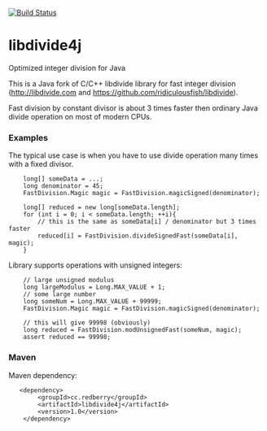 [![Build Status](https://travis-ci.org/PoslavskySV/libdivide4j.svg?branch=master)](https://travis-ci.org/PoslavskySV/libdivide4j)


# libdivide4j
Optimized integer division for Java

This is a Java fork of C/C++ libdivide library for fast integer division (http://libdivide.com and https://github.com/ridiculousfish/libdivide). 

Fast division by constant divisor is about 3 times faster then ordinary Java divide operation on most of modern CPUs.

### Examples

The typical use case is when you have to use divide operation many times with a fixed divisor.

        long[] someData = ...;
        long denominator = 45;
        FastDivision.Magic magic = FastDivision.magicSigned(denominator);

        long[] reduced = new long[someData.length];
        for (int i = 0; i < someData.length; ++i){
            // this is the same as someData[i] / denominator but 3 times faster
            reduced[i] = FastDivision.divideSignedFast(someData[i], magic);
        }


Library supports operations with unsigned integers:

        // large unsigned modulus
        long largeModulus = Long.MAX_VALUE + 1;
        // some large number
        long someNum = Long.MAX_VALUE + 99999;
        FastDivision.Magic magic = FastDivision.magicSigned(denominator);

        // this will give 99998 (obviously)
        long reduced = FastDivision.modUnsignedFast(someNum, magic);
        assert reduced == 99998;



### Maven

Maven dependency:

       <dependency>
            <groupId>cc.redberry</groupId>
            <artifactId>libdivide4j</artifactId>
            <version>1.0</version>
        </dependency>
        
